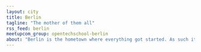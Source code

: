 ```yaml
---
layout: city
title: Berlin
tagline: "The mother of them all"
rss_feed: berlin
meetupcom_group: opentechschool-berlin
about: "Berlin is the hometown where everything got started. As such it is also the prototype and the sandbox for upcoming events and new workshop styles."
---
```



